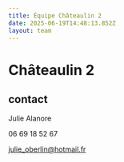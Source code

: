 ```yaml
---
title: Équipe Châteaulin 2
date: 2025-06-19T14:48:13.852Z
layout: team
---
```


# Châteaulin 2



## contact 

Julie Alanore

06 69 18 52 67

julie_oberlin@hotmail.fr

